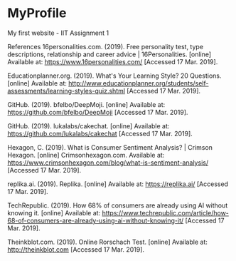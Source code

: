 # MyProfile
My first website - IIT Assignment 1

References
16personalities.com. (2019). Free personality test, type descriptions, relationship and career advice | 16Personalities. [online] Available at: https://www.16personalities.com/ [Accessed 17 Mar. 2019].

Educationplanner.org. (2019). What's Your Learning Style? 20 Questions. [online] Available at: http://www.educationplanner.org/students/self-assessments/learning-styles-quiz.shtml [Accessed 17 Mar. 2019].

GitHub. (2019). bfelbo/DeepMoji. [online] Available at: https://github.com/bfelbo/DeepMoji [Accessed 17 Mar. 2019].

GitHub. (2019). lukalabs/cakechat. [online] Available at: https://github.com/lukalabs/cakechat [Accessed 17 Mar. 2019].

Hexagon, C. (2019). What is Consumer Sentiment Analysis? | Crimson Hexagon. [online] Crimsonhexagon.com. Available at: https://www.crimsonhexagon.com/blog/what-is-sentiment-analysis/ [Accessed 17 Mar. 2019].

replika.ai. (2019). Replika. [online] Available at: https://replika.ai/ [Accessed 17 Mar. 2019].

TechRepublic. (2019). How 68% of consumers are already using AI without knowing it. [online] Available at: https://www.techrepublic.com/article/how-68-of-consumers-are-already-using-ai-without-knowing-it/ [Accessed 17 Mar. 2019].

Theinkblot.com. (2019). Online Rorschach Test. [online] Available at: http://theinkblot.com [Accessed 17 Mar. 2019].
